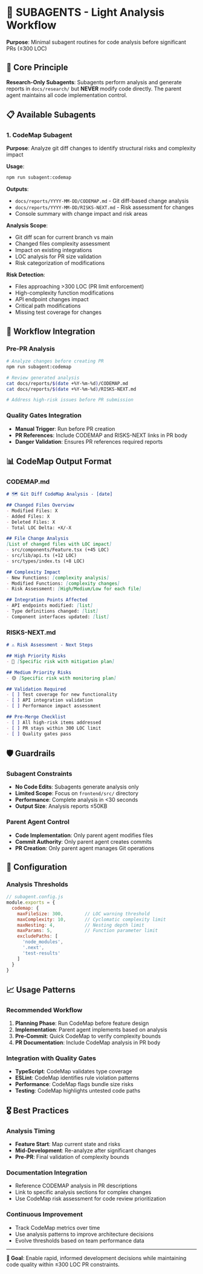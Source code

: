 # 🤖 SUBAGENTS - Light Analysis Workflow

**Purpose**: Minimal subagent routines for code analysis before significant PRs (≤300 LOC)

## 🎯 Core Principle

**Research-Only Subagents**: Subagents perform analysis and generate reports in `docs/research/` but **NEVER** modify code directly. The parent agent maintains all code implementation control.

## 📋 Available Subagents

### 1. CodeMap Subagent

**Purpose**: Analyze git diff changes to identify structural risks and complexity impact

**Usage**:
```bash
npm run subagent:codemap
```

**Outputs**:
- `docs/reports/YYYY-MM-DD/CODEMAP.md` - Git diff-based change analysis
- `docs/reports/YYYY-MM-DD/RISKS-NEXT.md` - Risk assessment for changes
- Console summary with change impact and risk areas

**Analysis Scope**:
- Git diff scan for current branch vs main
- Changed files complexity assessment
- Impact on existing integrations
- LOC analysis for PR size validation
- Risk categorization of modifications

**Risk Detection**:
- Files approaching >300 LOC (PR limit enforcement)
- High-complexity function modifications
- API endpoint changes impact
- Critical path modifications
- Missing test coverage for changes

## 🚀 Workflow Integration

### Pre-PR Analysis
```bash
# Analyze changes before creating PR
npm run subagent:codemap

# Review generated analysis
cat docs/reports/$(date +%Y-%m-%d)/CODEMAP.md
cat docs/reports/$(date +%Y-%m-%d)/RISKS-NEXT.md

# Address high-risk issues before PR submission
```

### Quality Gates Integration
- **Manual Trigger**: Run before PR creation
- **PR References**: Include CODEMAP and RISKS-NEXT links in PR body
- **Danger Validation**: Ensures PR references required reports

## 📊 CodeMap Output Format

### CODEMAP.md
```markdown
# 🗺️ Git Diff CodeMap Analysis - [date]

## Changed Files Overview
- Modified Files: X
- Added Files: X
- Deleted Files: X
- Total LOC Delta: +X/-X

## File Change Analysis
[List of changed files with LOC impact]
- src/components/Feature.tsx (+45 LOC)
- src/lib/api.ts (+12 LOC)
- src/types/index.ts (+8 LOC)

## Complexity Impact
- New Functions: [complexity analysis]
- Modified Functions: [complexity changes]
- Risk Assessment: [High/Medium/Low for each file]

## Integration Points Affected
- API endpoints modified: [list]
- Type definitions changed: [list]
- Component interfaces updated: [list]
```

### RISKS-NEXT.md
```markdown
# ⚠️ Risk Assessment - Next Steps

## High Priority Risks
- 🔴 [Specific risk with mitigation plan]

## Medium Priority Risks
- 🟡 [Specific risk with monitoring plan]

## Validation Required
- [ ] Test coverage for new functionality
- [ ] API integration validation
- [ ] Performance impact assessment

## Pre-Merge Checklist
- [ ] All high-risk items addressed
- [ ] PR stays within 300 LOC limit
- [ ] Quality gates pass
```

## 🛡️ Guardrails

### Subagent Constraints
- **No Code Edits**: Subagents generate analysis only
- **Limited Scope**: Focus on `frontend/src/` directory
- **Performance**: Complete analysis in <30 seconds
- **Output Size**: Analysis reports ≤50KB

### Parent Agent Control
- **Code Implementation**: Only parent agent modifies files
- **Commit Authority**: Only parent agent creates commits
- **PR Creation**: Only parent agent manages Git operations

## 🔧 Configuration

### Analysis Thresholds
```javascript
// subagent.config.js
module.exports = {
  codemap: {
    maxFileSize: 300,        // LOC warning threshold
    maxComplexity: 10,       // Cyclomatic complexity limit
    maxNesting: 4,           // Nesting depth limit
    maxParams: 5,            // Function parameter limit
    excludePaths: [
      'node_modules',
      '.next',
      'test-results'
    ]
  }
}
```

## 📈 Usage Patterns

### Recommended Workflow
1. **Planning Phase**: Run CodeMap before feature design
2. **Implementation**: Parent agent implements based on analysis
3. **Pre-Commit**: Quick CodeMap to verify complexity bounds
4. **PR Documentation**: Include CodeMap analysis in PR body

### Integration with Quality Gates
- **TypeScript**: CodeMap validates type coverage
- **ESLint**: CodeMap identifies rule violation patterns
- **Performance**: CodeMap flags bundle size risks
- **Testing**: CodeMap highlights untested code paths

## 🎖️ Best Practices

### Analysis Timing
- **Feature Start**: Map current state and risks
- **Mid-Development**: Re-analyze after significant changes
- **Pre-PR**: Final validation of complexity bounds

### Documentation Integration
- Reference CODEMAP analysis in PR descriptions
- Link to specific analysis sections for complex changes
- Use CodeMap risk assessment for code review prioritization

### Continuous Improvement
- Track CodeMap metrics over time
- Use analysis patterns to improve architecture decisions
- Evolve thresholds based on team performance data

---

**🎯 Goal**: Enable rapid, informed development decisions while maintaining code quality within ≤300 LOC PR constraints.